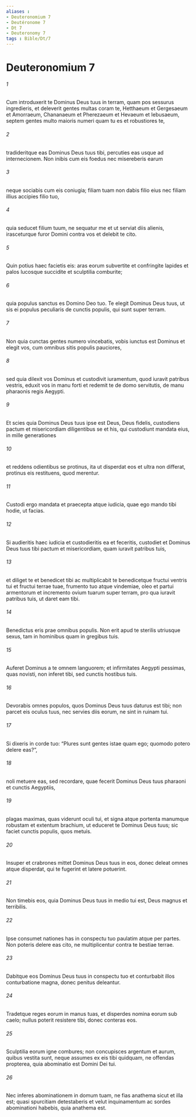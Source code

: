 ```yaml
---
aliases : 
- Deuteronomium 7
- Deutéronome 7
- Dt 7
- Deuteronomy 7
tags : Bible/Dt/7
---
```


# Deuteronomium 7

###### 1
Cum introduxerit te Dominus Deus tuus in terram, quam pos sessurus ingredieris, et deleverit gentes multas coram te, Hetthaeum et Gergesaeum et Amorraeum, Chananaeum et Pherezaeum et Hevaeum et Iebusaeum, septem gentes multo maioris numeri quam tu es et robustiores te, 
###### 2
tradideritque eas Dominus Deus tuus tibi, percuties eas usque ad internecionem. Non inibis cum eis foedus nec misereberis earum 
###### 3
neque sociabis cum eis coniugia; filiam tuam non dabis filio eius nec filiam illius accipies filio tuo, 
###### 4
quia seducet filium tuum, ne sequatur me et ut serviat diis alienis, irasceturque furor Domini contra vos et delebit te cito. 
###### 5
Quin potius haec facietis eis: aras eorum subvertite et confringite lapides et palos lucosque succidite et sculptilia comburite; 
###### 6
quia populus sanctus es Domino Deo tuo. Te elegit Dominus Deus tuus, ut sis ei populus peculiaris de cunctis populis, qui sunt super terram. 
###### 7
Non quia cunctas gentes numero vincebatis, vobis iunctus est Dominus et elegit vos, cum omnibus sitis populis pauciores, 
###### 8
sed quia dilexit vos Dominus et custodivit iuramentum, quod iuravit patribus vestris, eduxit vos in manu forti et redemit te de domo servitutis, de manu pharaonis regis Aegypti. 
###### 9
Et scies quia Dominus Deus tuus ipse est Deus, Deus fidelis, custodiens pactum et misericordiam diligentibus se et his, qui custodiunt mandata eius, in mille generationes 
###### 10
et reddens odientibus se protinus, ita ut disperdat eos et ultra non differat, protinus eis restituens, quod merentur. 
###### 11
Custodi ergo mandata et praecepta atque iudicia, quae ego mando tibi hodie, ut facias.
###### 12
Si audieritis haec iudicia et custodieritis ea et feceritis, custodiet et Dominus Deus tuus tibi pactum et misericordiam, quam iuravit patribus tuis, 
###### 13
et diliget te et benedicet tibi ac multiplicabit te benedicetque fructui ventris tui et fructui terrae tuae, frumento tuo atque vindemiae, oleo et partui armentorum et incremento ovium tuarum super terram, pro qua iuravit patribus tuis, ut daret eam tibi. 
###### 14
Benedictus eris prae omnibus populis. Non erit apud te sterilis utriusque sexus, tam in hominibus quam in gregibus tuis. 
###### 15
Auferet Dominus a te omnem languorem; et infirmitates Aegypti pessimas, quas novisti, non inferet tibi, sed cunctis hostibus tuis. 
###### 16
Devorabis omnes populos, quos Dominus Deus tuus daturus est tibi; non parcet eis oculus tuus, nec servies diis eorum, ne sint in ruinam tui.
###### 17
Si dixeris in corde tuo: “Plures sunt gentes istae quam ego; quomodo potero delere eas?”, 
###### 18
noli metuere eas, sed recordare, quae fecerit Dominus Deus tuus pharaoni et cunctis Aegyptiis, 
###### 19
plagas maximas, quas viderunt oculi tui, et signa atque portenta manumque robustam et extentum brachium, ut educeret te Dominus Deus tuus; sic faciet cunctis populis, quos metuis. 
###### 20
Insuper et crabrones mittet Dominus Deus tuus in eos, donec deleat omnes atque disperdat, qui te fugerint et latere potuerint.
###### 21
Non timebis eos, quia Dominus Deus tuus in medio tui est, Deus magnus et terribilis. 
###### 22
Ipse consumet nationes has in conspectu tuo paulatim atque per partes. Non poteris delere eas cito, ne multiplicentur contra te bestiae terrae. 
###### 23
Dabitque eos Dominus Deus tuus in conspectu tuo et conturbabit illos conturbatione magna, donec penitus deleantur. 
###### 24
Tradetque reges eorum in manus tuas, et disperdes nomina eorum sub caelo; nullus poterit resistere tibi, donec conteras eos.
###### 25
Sculptilia eorum igne combures; non concupisces argentum et aurum, quibus vestita sunt, neque assumes ex eis tibi quidquam, ne offendas propterea, quia abominatio est Domini Dei tui. 
###### 26
Nec inferes abominationem in domum tuam, ne fias anathema sicut et illa est; quasi spurcitiam detestaberis et velut inquinamentum ac sordes abominationi habebis, quia anathema est.
